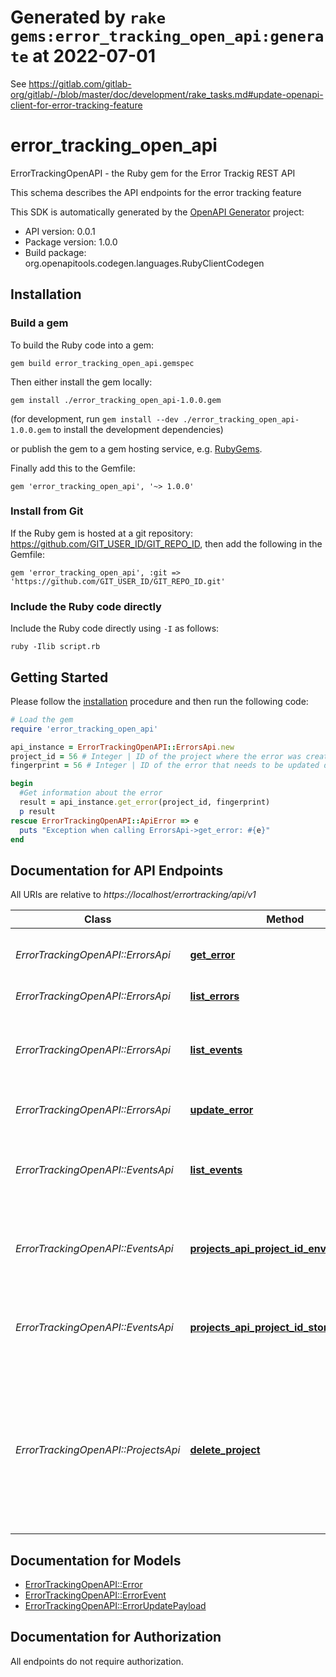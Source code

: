 # Generated by `rake gems:error_tracking_open_api:generate` at 2022-07-01

See https://gitlab.com/gitlab-org/gitlab/-/blob/master/doc/development/rake_tasks.md#update-openapi-client-for-error-tracking-feature

# error_tracking_open_api

ErrorTrackingOpenAPI - the Ruby gem for the Error Trackig REST API

This schema describes the API endpoints for the error tracking feature

This SDK is automatically generated by the [OpenAPI Generator](https://openapi-generator.tech) project:

- API version: 0.0.1
- Package version: 1.0.0
- Build package: org.openapitools.codegen.languages.RubyClientCodegen

## Installation

### Build a gem

To build the Ruby code into a gem:

```shell
gem build error_tracking_open_api.gemspec
```

Then either install the gem locally:

```shell
gem install ./error_tracking_open_api-1.0.0.gem
```

(for development, run `gem install --dev ./error_tracking_open_api-1.0.0.gem` to install the development dependencies)

or publish the gem to a gem hosting service, e.g. [RubyGems](https://rubygems.org/).

Finally add this to the Gemfile:

    gem 'error_tracking_open_api', '~> 1.0.0'

### Install from Git

If the Ruby gem is hosted at a git repository: https://github.com/GIT_USER_ID/GIT_REPO_ID, then add the following in the Gemfile:

    gem 'error_tracking_open_api', :git => 'https://github.com/GIT_USER_ID/GIT_REPO_ID.git'

### Include the Ruby code directly

Include the Ruby code directly using `-I` as follows:

```shell
ruby -Ilib script.rb
```

## Getting Started

Please follow the [installation](#installation) procedure and then run the following code:

```ruby
# Load the gem
require 'error_tracking_open_api'

api_instance = ErrorTrackingOpenAPI::ErrorsApi.new
project_id = 56 # Integer | ID of the project where the error was created
fingerprint = 56 # Integer | ID of the error that needs to be updated deleted

begin
  #Get information about the error
  result = api_instance.get_error(project_id, fingerprint)
  p result
rescue ErrorTrackingOpenAPI::ApiError => e
  puts "Exception when calling ErrorsApi->get_error: #{e}"
end

```

## Documentation for API Endpoints

All URIs are relative to *https://localhost/errortracking/api/v1*

Class | Method | HTTP request | Description
------------ | ------------- | ------------- | -------------
*ErrorTrackingOpenAPI::ErrorsApi* | [**get_error**](docs/ErrorsApi.md#get_error) | **GET** /projects/{projectId}/errors/{fingerprint} | Get information about the error
*ErrorTrackingOpenAPI::ErrorsApi* | [**list_errors**](docs/ErrorsApi.md#list_errors) | **GET** /projects/{projectId}/errors | List of errors
*ErrorTrackingOpenAPI::ErrorsApi* | [**list_events**](docs/ErrorsApi.md#list_events) | **GET** /projects/{projectId}/errors/{fingerprint}/events | Get information about the events related to the error
*ErrorTrackingOpenAPI::ErrorsApi* | [**update_error**](docs/ErrorsApi.md#update_error) | **PUT** /projects/{projectId}/errors/{fingerprint} | Update the status of the error
*ErrorTrackingOpenAPI::EventsApi* | [**list_events**](docs/EventsApi.md#list_events) | **GET** /projects/{projectId}/errors/{fingerprint}/events | Get information about the events related to the error
*ErrorTrackingOpenAPI::EventsApi* | [**projects_api_project_id_envelope_post**](docs/EventsApi.md#projects_api_project_id_envelope_post) | **POST** /projects/api/{projectId}/envelope | Ingestion endpoint for error events sent from client SDKs
*ErrorTrackingOpenAPI::EventsApi* | [**projects_api_project_id_store_post**](docs/EventsApi.md#projects_api_project_id_store_post) | **POST** /projects/api/{projectId}/store | Ingestion endpoint for error events sent from client SDKs
*ErrorTrackingOpenAPI::ProjectsApi* | [**delete_project**](docs/ProjectsApi.md#delete_project) | **DELETE** /projects/{id} | Deletes all project related data. Mostly for testing purposes and later for production to clean updeleted projects.


## Documentation for Models

 - [ErrorTrackingOpenAPI::Error](docs/Error.md)
 - [ErrorTrackingOpenAPI::ErrorEvent](docs/ErrorEvent.md)
 - [ErrorTrackingOpenAPI::ErrorUpdatePayload](docs/ErrorUpdatePayload.md)


## Documentation for Authorization

 All endpoints do not require authorization.


